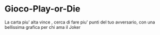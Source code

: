 # Gioco-Play-or-Die
La carta piu' alta vince , cerca di fare piu' punti del tuo avversario, con una bellissima grafica per chi ama il Joker
